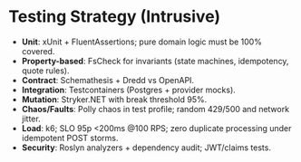 # Testing Strategy (Intrusive)

- **Unit**: xUnit + FluentAssertions; pure domain logic must be 100% covered.
- **Property-based**: FsCheck for invariants (state machines, idempotency, quote rules).
- **Contract**: Schemathesis + Dredd vs OpenAPI.
- **Integration**: Testcontainers (Postgres + provider mocks).
- **Mutation**: Stryker.NET with break threshold 95%.
- **Chaos/Faults**: Polly chaos in test profile; random 429/500 and network jitter.
- **Load**: k6; SLO 95p <200ms @100 RPS; zero duplicate processing under idempotent POST storms.
- **Security**: Roslyn analyzers + dependency audit; JWT/claims tests.
